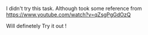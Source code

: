 I didn't try this task.
Although took some reference from https://www.youtube.com/watch?v=qZsgPgGdOzQ

Will definetely Try it out ! 
